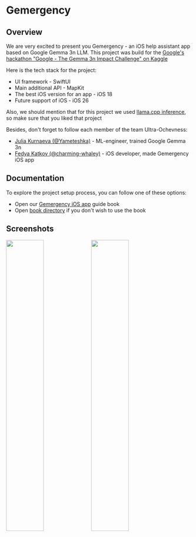 # Gemergency

## Overview

<p>We are very excited to present you Gemergency - an iOS help assistant app based on Google Gemma 3n LLM. This project was build for the <a href="https://www.kaggle.com/competitions/google-gemma-3n-hackathon">Google's hackathon "Google - The Gemma 3n Impact Challenge" on Kaggle</a></p>

<p>Here is the tech stack for the project:</p>
<ul>
    <li>UI framework - SwiftUI</li>
    <li>Main additional API - MapKit</li>
    <li>The best iOS version for an app - iOS 18</li>
    <li>Future support of iOS - iOS 26</li>
</ul>

<p>Also, we should mention that for this project we used <a href="https://github.com/ggml-org/llama.cpp">llama.cpp inference</a>, so make sure that you liked that project</p>

<p>Besides, don't forget to follow each member of the team Ultra-Ochevness:</p>
<ul>
    <li><a href="https://github.com/Yameteshka">Julia Kurnaeva (@Yameteshka)</a> - ML-engineer, trained Google Gemma 3n</li>
    <li><a href="https://github.com/charming-whaley">Fedya Katkov (@charming-whaley)</a> - iOS developer, made Gemergency iOS app</li>
</ul>


## Documentation

<p>To explore the project setup process, you can follow one of these options:</p>
<ul>
    <li>Open our <a href="https://charming-whaley.github.io/gemergency_ios_app_code/">Gemergency iOS app</a> guide book</li>
    <li>Open <a href="./book/src/SUMMARY.md">book directory</a> if you don't wish to use the book</li>
</ul>

## Screenshots

<p float="left">
  <img src="https://github.com/user-attachments/assets/207fcebb-d293-4d4e-a74c-6aa0adfc1cd8" width="45%" />
  <img src="https://github.com/user-attachments/assets/3d76705b-7ccf-4f08-a398-6067f62f96fb" width="45%" />
</p>

